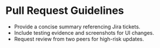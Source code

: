 # Pull Request Guidelines

- Provide a concise summary referencing Jira tickets.
- Include testing evidence and screenshots for UI changes.
- Request review from two peers for high-risk updates.
